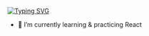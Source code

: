 

[![Typing SVG](https://readme-typing-svg.herokuapp.com?duration=2500&lines=Hi+there%2C+I+am+beginner+coder;Check+out+my+repositories+)](https://git.io/typing-svg)


- 🔭 I’m currently learning & practicing React


<!--
**b4c1c/b4c1c** is a ✨ _special_ ✨ repository because its `README.md` (this file) appears on your GitHub profile.
### Hi there 👋

Here are some ideas to get you started:

- 🔭 I’m currently working on ...
- 🌱 I’m currently learning ...
- 👯 I’m looking to collaborate on ...
- 🤔 I’m looking for help with ...
- 💬 Ask me about ...
- 📫 How to reach me: ...
- 😄 Pronouns: ...
- ⚡ Fun fact: ...
-->
